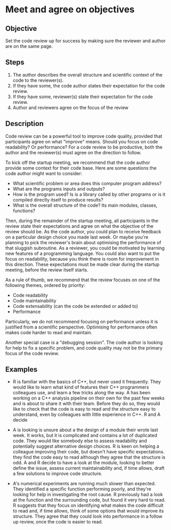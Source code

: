 # Meet and agree on objectives

## Objective

Set the code review up for success by making sure the reviewer and author are on the same page.

## Steps

1. The author describes the overall structure and scientific context of the code
   to the reviewer(s).
1. If they have some, the code author states their expectation for the code review.
1. If they have some, reviewer(s) state their expectation for the code review.
1. Author and reviewers agree on the focus of the review

## Description

Code review can be a powerful tool to improve code quality, provided
that participants agree on what "improve" means. Should you focus on
code readability? Or performance? For a code review to be productive,
both the author and the reviewer(s) must agree on the direction to
follow.

To kick off the startup meeting, we recommend that the code author provide some
context for their code base. Here are some questions the code author might want
to consider:

- What scientific problem or area does this computer program address?
- What are the programs inputs and outputs?
- How is the program used? Is is a library called by other programs or is it
  compiled directly itself to produce results?
- What is the overall structure of the code? Its main modules, classes, functions?

Then, during the remainder of the startup meeting, all participants in the
review state their expectations and agree on what the objective of the review
should be.  As the code author, you could plan to receive feedback on a
particular design choice you made last week.  Or maybe you're planning to pick
the reviewer's brain about optimising the performance of that sluggish
subroutine. As a reviewer, you could be motivated by learning new features of a
programming language. You could also want to put the focus on readability,
because you think there is room for improvement in this direction. These
expectations must be made clear during the startup meeting, before the review
itself starts.

As a rule of thumb, we recommend that the review focuses on one of the
following themes, ordered by priority:

- Code readability
- Code maintainability
- Code extensability (can the code be extended or added to)
- Performance

Particularly, we do not recommend focusing on performance unless it is
justified from a scientific perspective. Optimising for performance
often makes code harder to read and maintain.

Another special case is a "debugging session". The code author is looking
for help to fix a specific problem, and code quality may not be the primary
focus of the code review.

## Examples

-   R is familiar with the basics of C++, but never used it
    frequently. They would like to learn what kind of features their C++
    programmers colleagues use, and learn a few tricks along the way.  A
    has been working on a C++ analysis pipeline on their own for the
    past few weeks and is about to share it with their team. Before they
    do so, they would like to check that the code is easy to read and
    the structure easy to understand, even by colleagues with little
    experience in C++. R and A decide

-   A is looking is unsure about a the design of a module their wrote
    last week.  It works, but it is complicated and contains a lot of
    duplicated code. They would like somebody else to assess
    readability and potentially suggest alternative design choices.  R
    is keen on helping a colleague improving their code, but doesn't
    have specific expectations. they find the code easy to read although
    they agree that the structure is odd.  A and R decide to have a look
    at the module, looking to better define the issue, assess current
    maintainability and, if time allows, draft a few solutions to
    improve code structure.

-   A's numerical experiments are running much slower than
    expected. They identified a specific function performing poorly, and
    they're looking for help in investigating the root cause. R previously
    had a look at the function and the surrounding code, but found it
    very hard to read. R suggests that they focus on identifying what
    makes the code difficult to read and, if time allows, think of some
    options that would improve its structure. They agree that they could
    look into performance in a follow up review, once the code is easier
    to read.
